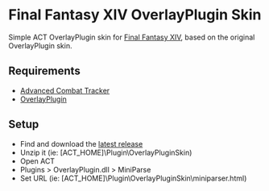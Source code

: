 # Final Fantasy XIV OverlayPlugin Skin

Simple ACT OverlayPlugin skin for [Final Fantasy XIV](http://www.finalfantasyxiv.com/), based on the original OverlayPlugin skin.

## Requirements

 - [Advanced Combat Tracker](http://advancedcombattracker.com)
 - [OverlayPlugin](https://github.com/hibiyasleep/OverlayPlugin)

## Setup

- Find and download the [latest release](https://github.com/paufregi/ffxiv-overlay-skin/releases/latest)
- Unzip it (ie: [ACT_HOME]\Plugin\OverlayPluginSkin)
- Open ACT
- Plugins > OverlayPlugin.dll > MiniParse
- Set URL (ie: [ACT_HOME]\Plugin\OverlayPluginSkin\miniparser.html)

